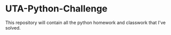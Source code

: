 # UTA-Python-Challenge
This repository will contain all the python homework and classwork that I've solved.

